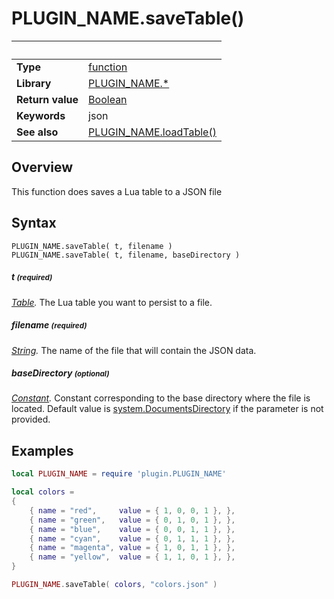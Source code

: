 # PLUGIN_NAME.saveTable()

|                      | &nbsp; 
| -------------------- | ---------------------------------------------------------------
| __Type__             | [function](http://docs.coronalabs.com/api/type/Function.html)
| __Library__          | [PLUGIN_NAME.*](Readme.markdown)
| __Return value__     | [Boolean](http://docs.coronalabs.com/api/type/Boolean.html)
| __Keywords__         | json
| __See also__         | [PLUGIN_NAME.loadTable()](loadTable.markdown)


## Overview

This function does saves a Lua table to a JSON file


## Syntax

	PLUGIN_NAME.saveTable( t, filename )
	PLUGIN_NAME.saveTable( t, filename, baseDirectory )

##### t <small>(required)</small>
_[Table](http://docs.coronalabs.com/api/type/Table.html)._ The Lua table you want to persist to a file.

##### filename <small>(required)</small>
_[String](http://docs.coronalabs.com/api/type/String.html)._ The name of the file that will contain the JSON data.

##### baseDirectory <small>(optional)</small>
_[Constant](http://docs.coronalabs.com/api/type/Constant.html)._ Constant corresponding to the base directory where the file is located. Default value is [system.DocumentsDirectory](http://docs.coronalabs.com/api/library/system/DocumentsDirectory.html) if the parameter is not provided.


## Examples

``````lua
local PLUGIN_NAME = require 'plugin.PLUGIN_NAME'

local colors = 
{
	{ name = "red",		value = { 1, 0, 0, 1 }, },
	{ name = "green",	value = { 0, 1, 0, 1 }, },
	{ name = "blue",	value = { 0, 0, 1, 1 }, },
	{ name = "cyan",	value = { 0, 1, 1, 1 }, },
	{ name = "magenta",	value = { 1, 0, 1, 1 }, },
	{ name = "yellow",	value = { 1, 1, 0, 1 }, },
}

PLUGIN_NAME.saveTable( colors, "colors.json" )
``````
